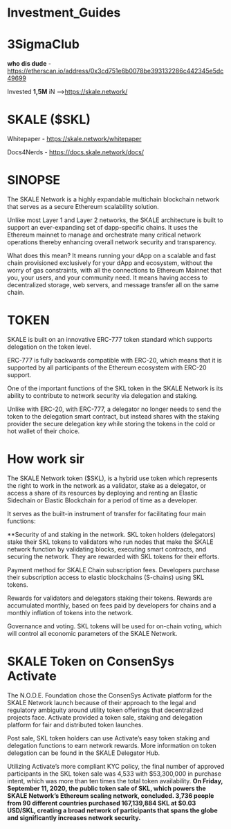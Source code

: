 # Investment_Guides


# 3SigmaClub

**who dis dude** - https://etherscan.io/address/0x3cd751e6b0078be393132286c442345e5dc49699

Invested **1,5M** iN -->https://skale.network/  

# SKALE ($SKL)

Whitepaper - https://skale.network/whitepaper 

Docs4Nerds - https://docs.skale.network/docs/


# SINOPSE

The SKALE Network is a highly expandable multichain blockchain network that serves as a secure Ethereum scalability solution.

Unlike most Layer 1 and Layer 2 networks, the SKALE architecture is built to support an ever-expanding set of dapp-specific chains. It uses the Ethereum mainnet to manage and orchestrate many critical network operations thereby enhancing overall network security and transparency.

What does this mean? It means running your dApp on a scalable and fast chain provisioned exclusively for your dApp and ecosystem, without the worry of gas constraints, with all the connections to Ethereum Mainnet that you, your users, and your community need. It means having access to decentralized storage, web servers, and message transfer all on the same chain.


# TOKEN 
 SKALE is built on an innovative ERC-777 token standard which supports delegation on the token level.

 ERC-777 is fully backwards compatible with ERC-20, which means that it is supported by all participants of the Ethereum ecosystem with ERC-20 support. 

 One of the important functions of the SKL token in the SKALE Network is its ability to contribute to network security via delegation and staking.

 Unlike with ERC-20, with ERC-777, a delegator no longer needs to send the token to the delegation smart contract, but instead shares with the staking provider the secure delegation key while storing the tokens in the cold or hot wallet of their choice.
 
 
 # How work sir 
 
The SKALE Network token ($SKL), is a hybrid use token which represents the right to work in the network as a validator, stake as a delegator, or access a share of its resources by deploying and renting an Elastic Sidechain or Elastic Blockchain for a period of time as a developer.  

It serves as the built-in instrument of transfer for facilitating four main functions:

**Security of and staking in the network. SKL token holders (delegators) stake their SKL tokens to validators who run nodes that make the SKALE network function by validating blocks, executing smart contracts, and securing the network. They are rewarded with SKL tokens for their efforts.

Payment method for SKALE Chain subscription fees. Developers purchase their subscription access to elastic blockchains (S-chains) using SKL tokens.

Rewards for validators and delegators staking their tokens. Rewards are accumulated monthly, based on fees paid by developers for chains and a monthly inflation of tokens into the network.  

Governance and voting. SKL tokens will be used for on-chain voting, which will control all economic parameters of the SKALE Network. 
 
# SKALE Token on ConsenSys Activate

 The N.O.D.E. Foundation chose the ConsenSys Activate platform for the SKALE Network launch because of their approach to the legal and regulatory ambiguity around utility token offerings that decentralized projects face. Activate provided a token sale, staking and delegation platform for fair and distributed token launches. 
 
 Post sale, SKL token holders can use Activate’s easy token staking and delegation functions to earn network rewards. More information on token delegation can be found in the SKALE Delegator Hub. 

 Utilizing Activate’s more compliant KYC policy, the final number of approved participants in the SKL token sale was 4,533 with $53,300,000 in purchase intent, which was more than ten times the total token availability. **On Friday, September 11, 2020, the public token sale of SKL, which powers the SKALE Network’s Ethereum scaling network, concluded. 3,736 people from 90 different countries purchased 167,139,884 SKL at $0.03 USD/SKL, creating a broad network of participants that spans the globe and significantly increases network security.**
